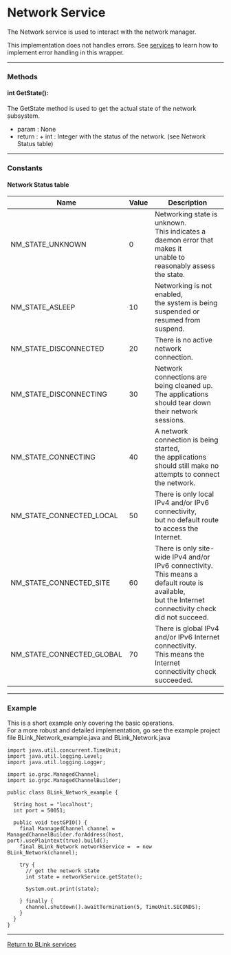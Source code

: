Network Service
============

The Network service is used to interact with the network manager.

This implementation does not handles errors. See [services](services.md) to learn how to implement error handling in this wrapper.

---------------------------------

### Methods

#### int GetState():

The GetState method is used to get the actual state of the network subsystem.

- param  : None
- return :
         + int : Integer with the status of the network. (see Network Status table)

---------------------------------

### Constants

#### Network Status table

Name                      | Value | Description
------------------------- | ----- | --------------------------------------------------------------------------------------------------------------------------------------------------------------------------------
NM_STATE_UNKNOWN          | 0     | Networking state is unknown. <br>This indicates a daemon error that makes it <br>unable to reasonably assess the state.
NM_STATE_ASLEEP 		  | 10    | Networking is not enabled, <br>the system is being suspended or resumed from suspend.
NM_STATE_DISCONNECTED	  | 20    | There is no active network connection.
NM_STATE_DISCONNECTING	  | 30    | Network connections are being cleaned up. <br>The applications should tear down their network sessions.
NM_STATE_CONNECTING 	  | 40    | A network connection is being started, <br>the applications should still make no attempts to connect the network.
NM_STATE_CONNECTED_LOCAL  | 50    | There is only local IPv4 and/or IPv6 connectivity, <br>but no default route to access the Internet.
NM_STATE_CONNECTED_SITE   | 60    | There is only site-wide IPv4 and/or IPv6 connectivity. <br>This means a default route is available, <br>but the Internet connectivity check did not succeed.
NM_STATE_CONNECTED_GLOBAL | 70    | There is global IPv4 and/or IPv6 Internet connectivity. <br>This means the Internet connectivity check succeeded.


---------------------------------

### Example

This is a short example only covering the basic operations.<br>
For a more robust and detailed implementation, go see the example project file BLink_Network_example.java and BLink_Network.java

~~~~{.java}
import java.util.concurrent.TimeUnit;
import java.util.logging.Level;
import java.util.logging.Logger;

import io.grpc.ManagedChannel;
import io.grpc.ManagedChannelBuilder;

public class BLink_Network_example {

  String host = "localhost";
  int port = 50051;

  public void testGPIO() {
    final MannagedChannel channel = ManagedChannelBuilder.forAddress(host, port).usePlaintext(true).build();
    final BLink_Network networkService =  = new BLink_Network(channel);
    
	try {
      // get the network state
      int state = networkService.getState();

	  System.out.print(state);
			
    } finally {
      channel.shutdown().awaitTermination(5, TimeUnit.SECONDS);
    }
  }
}
~~~~

---------------------------------

[Return to BLink services](blinkServices.md)
